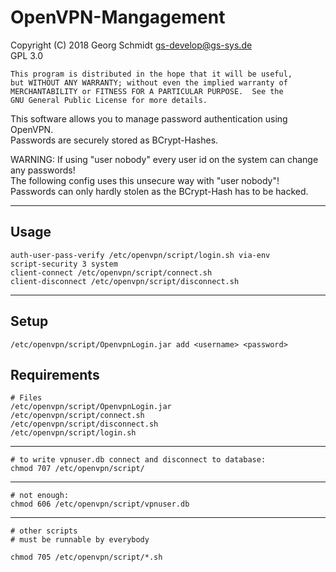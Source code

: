 # OpenVPN-Mangagement #

Copyright (C) 2018  Georg Schmidt <gs-develop@gs-sys.de>  
GPL 3.0

    This program is distributed in the hope that it will be useful,
    but WITHOUT ANY WARRANTY; without even the implied warranty of
    MERCHANTABILITY or FITNESS FOR A PARTICULAR PURPOSE.  See the
    GNU General Public License for more details.

This software allows you to manage password authentication using OpenVPN.  
Passwords are securely stored as BCrypt-Hashes.

WARNING: If using "user nobody" every user id on the system can change any passwords!  
         The following config uses this unsecure way with "user nobody"!  
         Passwords can only hardly stolen as the BCrypt-Hash has to be hacked.  

---

## Usage ##

    auth-user-pass-verify /etc/openvpn/script/login.sh via-env
    script-security 3 system
    client-connect /etc/openvpn/script/connect.sh
    client-disconnect /etc/openvpn/script/disconnect.sh

---

## Setup ##

    /etc/openvpn/script/OpenvpnLogin.jar add <username> <password>

## Requirements ##

    # Files
    /etc/openvpn/script/OpenvpnLogin.jar
    /etc/openvpn/script/connect.sh
    /etc/openvpn/script/disconnect.sh
    /etc/openvpn/script/login.sh

---

    # to write vpnuser.db connect and disconnect to database:
    chmod 707 /etc/openvpn/script/

---

    # not enough:
    chmod 606 /etc/openvpn/script/vpnuser.db

---

    # other scripts
    # must be runnable by everybody

    chmod 705 /etc/openvpn/script/*.sh



